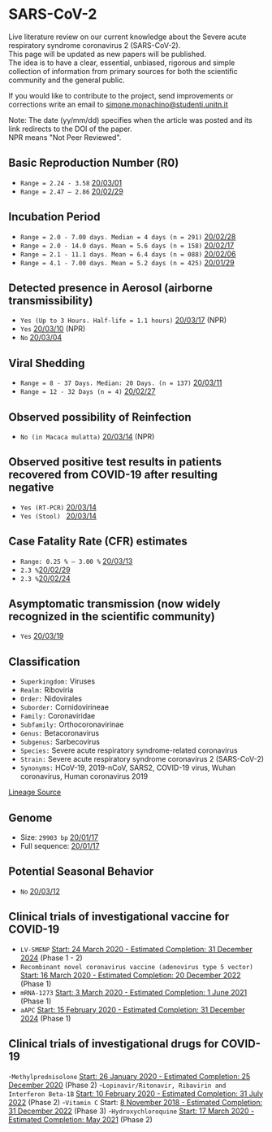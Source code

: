 # SARS-CoV-2
Live literature review on our current knowledge about the Severe acute respiratory syndrome coronavirus 2 (SARS-CoV-2).<br>
This page will be updated as new papers will be published.<br>
The idea is to have a clear, essential, unbiased, rigorous and simple collection of information from primary sources for both the scientific community and the general public.

If you would like to contribute to the project, send improvements or corrections write an email to <simone.monachino@studenti.unitn.it>

Note: The date (yy/mm/dd) specifies when the article was posted and its link redirects to the DOI of the paper.<br>
NPR means "Not Peer Reviewed".

## Basic Reproduction Number (R0)
- ``Range = 2.24 - 3.58`` [20/03/01](https://doi.org/10.1016/j.ijid.2020.01.050)
- ``Range = 2.47 – 2.86`` [20/02/29](https://doi.org/10.1016/S0140-6736(20)30260-9)

## Incubation Period
- ``Range = 2.0 - 7.00 days. Median = 4 days (n = 291)`` [20/02/28](https://doi/10.1056/NEJMoa2002032)
- ``Range = 2.0 - 14.0 days. Mean = 5.6 days (n = 158)`` [20/02/17](https://doi.org/10.3390/jcm9020538)
- ``Range = 2.1 - 11.1 days. Mean = 6.4 days (n = 088)`` [20/02/06](https://doi.org/10.2807/1560-7917.ES.2020.25.5.2000062)
- ``Range = 4.1 - 7.00 days. Mean = 5.2 days (n = 425)`` [20/01/29](https://doi.org/10.1056/NEJMoa2001316)

## Detected presence in Aerosol (airborne transmissibility)
- ``Yes (Up to 3 Hours. Half-life = 1.1 hours)`` [20/03/17](https://doi.org/10.1101/2020.03.09.20033217) (NPR)
- ``Yes`` [20/03/10](https://doi.org/10.1101/2020.03.08.982637) (NPR)
- ``No`` [20/03/04](https://doi.org/10.1001/jama.2020.3227)

## Viral Shedding
- ``Range = 8 - 37 Days. Median: 20 Days. (n = 137)`` [20/03/11](https://doi.org/10.1016/S0140-6736(20)30566-3)
- ``Range = 12 - 32 Days (n = 4)`` [20/02/27](https://doi.org/10.1001/jama.2020.2783)

## Observed possibility of Reinfection
- ``No (in Macaca mulatta)`` [20/03/14](https://doi.org/10.1101/2020.03.13.990226) (NPR)

## Observed positive test results in patients recovered from COVID-19 after resulting negative
- ``Yes (RT-PCR)`` [20/03/14](https://doi.org/10.1101/2020.03.13.990226)
- ``Yes (Stool) `` [20/03/14](https://doi.org/10.1053/j.gastro.2020.02.055)

## Case Fatality Rate (CFR) estimates
- ``Range: 0.25 % – 3.00 %`` [20/03/13](https://doi.org/10.3201/eid2606.200320)
- ``2.3 %``[20/02/29](https://doi.org/10.3855/jidc.12600)
- ``2.3 %``[20/02/24](https://doi.org/10.1001/jama.2020.2648)

## Asymptomatic transmission (now widely recognized in the scientific community)
- ``Yes`` [20/03/19](https://doi.org/10.1056/NEJMc2001737)

## Classification
- ``Superkingdom:`` Viruses
- ``Realm:`` Riboviria
- ``Order:`` Nidovirales
- ``Suborder:`` Cornidovirineae
- ``Family:`` Coronaviridae
- ``Subfamily:`` Orthocoronavirinae
- ``Genus:`` Betacoronavirus
- ``Subgenus:`` Sarbecovirus
- ``Species:`` Severe acute respiratory syndrome-related coronavirus
- ``Strain:``	Severe acute respiratory syndrome coronavirus 2 (SARS-CoV-2)
- ``Synonyms:`` HCoV-19, 2019-nCoV, SARS2, COVID-19 virus, Wuhan coronavirus, Human coronavirus 2019

[Lineage Source](https://www.ncbi.nlm.nih.gov/Taxonomy/Browser/wwwtax.cgi?id=2697049)

## Genome
- Size: ``29903 bp`` [20/01/17](https://www.ncbi.nlm.nih.gov/nuccore/MN908947)
- Full sequence: [20/01/17](https://www.ncbi.nlm.nih.gov/nuccore/MN908947.3?report=fasta)

## Potential Seasonal Behavior
- ``No`` [20/03/12](https://dx.doi.org/10.2139/ssrn.3552677)

## Clinical trials of investigational vaccine for COVID-19
- ``LV-SMENP`` [Start: 24 March 2020 - Estimated Completion: 31 December 2024](https://clinicaltrials.gov/ct2/show/NCT04276896) (Phase 1 - 2)
- ``Recombinant novel coronavirus vaccine (adenovirus type 5 vector)`` [Start: 16 March 2020 - Estimated Completion: 20 December 2022](https://clinicaltrials.gov/ct2/show/study/NCT04313127) (Phase 1)
- ``mRNA-1273`` [Start: 3 March 2020 - Estimated Completion: 1 June 2021](https://clinicaltrials.gov/ct2/show/NCT04283461) (Phase 1)
- ``aAPC`` [Start: 15 February 2020 - Estimated Completion: 31 December 2024](https://clinicaltrials.gov/ct2/show/NCT04299724)
(Phase 1)

## Clinical trials of investigational drugs for COVID-19
-``Methylprednisolone`` [Start: 26 January 2020 - Estimated Completion: 25 December 2020](https://clinicaltrials.gov/ct2/show/NCT04316377) (Phase 2)
-``Lopinavir/Ritonavir, Ribavirin and Interferon Beta-1B`` [Start: 10 February 2020 - Estimated Completion: 31 July 2022](https://clinicaltrials.gov/ct2/show/NCT04276688) (Phase 2)
-``Vitamin C`` Start: [8 November 2018 - Estimated Completion: 31 December 2022](https://clinicaltrials.gov/ct2/show/NCT03680274) (Phase 3)
-``Hydroxychloroquine`` [Start: 17 March 2020 - Estimated Completion: May 2021](https://clinicaltrials.gov/ct2/show/NCT04308668) (Phase 2)
